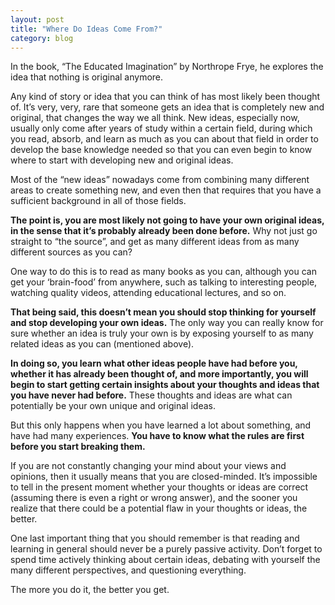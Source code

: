 ```yaml
---
layout: post
title: "Where Do Ideas Come From?"
category: blog
---
```


In the book, “The Educated Imagination” by Northrope Frye, he explores the idea that nothing is original anymore.

Any kind of story or idea that you can think of has most likely been thought of. It’s very, very, rare that someone gets an idea that is completely new and original, that changes the way we all think. New ideas, especially now, usually only come after years of study within a certain field, during which you read, absorb, and learn as much as you can about that field in order to develop the base knowledge needed so that you can even begin to know where to start with developing new and original ideas.

Most of the “new ideas” nowadays come from combining many different areas to create something new, and even then that requires that you have a sufficient background in all of those fields.

**The point is, you are most likely not going to have your own original ideas, in the sense that it’s probably already been done before.** Why not just go straight to “the source”, and get as many different ideas from as many different sources as you can?

One way to do this is to read as many books as you can, although you can get your ‘brain-food’ from anywhere, such as talking to interesting people, watching quality videos, attending educational lectures, and so on.

**That being said, this doesn’t mean you should stop thinking for yourself and stop developing your own ideas.** The only way you can really know for sure whether an idea is truly your own is by exposing yourself to as many related ideas as you can (mentioned above).

**In doing so, you learn what other ideas people have had before you, whether it has already been thought of, and more importantly, you will begin to start getting certain insights about your thoughts and ideas that you have never had before.** These thoughts and ideas are what can potentially be your own unique and original ideas.

But this only happens when you have learned a lot about something, and have had many experiences. **You have to know what the rules are first before you start breaking them.**

If you are not constantly changing your mind about your views and opinions, then it usually means that you are closed-minded. It’s impossible to tell in the present moment whether your thoughts or ideas are correct (assuming there is even a right or wrong answer), and the sooner you realize that there could be a potential flaw in your thoughts or ideas, the better.

One last important thing that you should remember is that reading and learning in general should never be a purely passive activity. Don’t forget to spend time actively thinking about certain ideas, debating with yourself the many different perspectives, and questioning everything.

The more you do it, the better you get.
